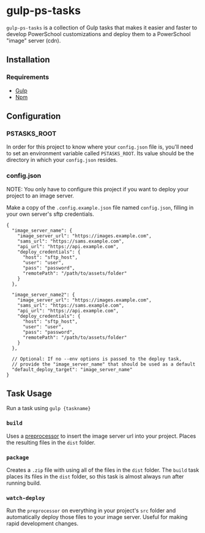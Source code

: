 # gulp-ps-tasks
`gulp-ps-tasks` is a collection of Gulp tasks that makes it easier and faster to develop PowerSchool customizations and deploy them to a PowerSchool "image" server (cdn).


## Installation
### Requirements
- [Gulp](https://github.com/gulpjs/gulp/blob/master/docs/getting-started.md/)
- [Npm](https://www.npmjs.com/)

## Configuration
### PSTASKS_ROOT
In order for this project to know where your `config.json` file is, you'll need to set an environment variable called `PSTASKS_ROOT`. Its value should be the directory in which your `config.json` resides.
### config.json
NOTE: You only have to configure this project if you want to deploy your project to an image server.

Make a copy of the `.config.example.json` file named `config.json`, filling in your own server's sftp credentials.

```
{
  "image_server_name": {
    "image_server_url": "https://images.example.com",
    "sams_url": "https://sams.example.com",
    "api_url": "https://api.example.com",
    "deploy_credentials": {
      "host": "sftp_host",
      "user": "user",
      "pass": "password",
      "remotePath": "/path/to/assets/folder"
    }
  },

  "image_server_name2": {
    "image_server_url": "https://images.example.com",
    "sams_url": "https://sams.example.com",
    "api_url": "https://api.example.com",
    "deploy_credentials": {
      "host": "sftp_host",
      "user": "user",
      "pass": "password",
      "remotePath": "/path/to/assets/folder"
    }
  },
  
  // Optional: If no --env options is passed to the deploy task, 
  // provide the "image_server_name" that should be used as a default
  "default_deploy_target": "image_server_name"
}

```

## Task Usage
Run a task using `gulp {taskname}`
### `build`
Uses a  [preprocessor](https://www.npmjs.com/package/preprocessor) to insert the image server url into your project. Places the resulting files in the `dist` folder.

### `package`
Creates a `.zip` file with using all of the files in the `dist` folder. The `build` task places its files in the `dist` folder, so this task is almost always run after running build.

### `watch-deploy`
Run the `preprocessor` on everything in your project's `src` folder and automatically deploy those files to your image server. Useful for making rapid development changes.
